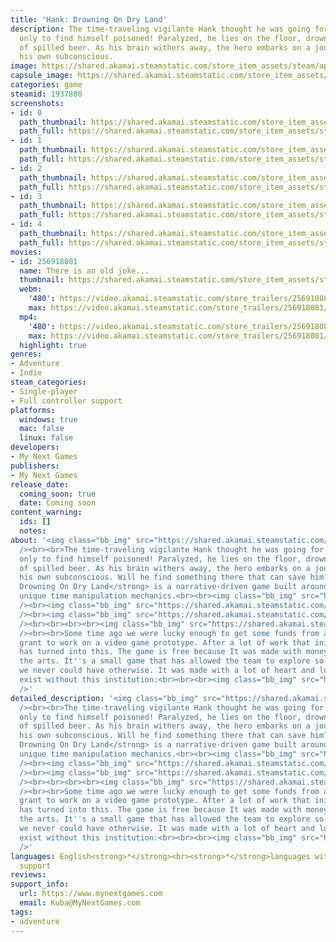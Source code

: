 ```yaml
---
title: 'Hank: Drowning On Dry Land'
description: The time-traveling vigilante Hank thought he was going for a nice drink,
  only to find himself poisoned! Paralyzed, he lies on the floor, drowning in a puddle
  of spilled beer. As his brain withers away, the hero embarks on a journey through
  his own subconscious.
image: https://shared.akamai.steamstatic.com/store_item_assets/steam/apps/1937880/header.jpg?t=1730219647
capsule_image: https://shared.akamai.steamstatic.com/store_item_assets/steam/apps/1937880/capsule_231x87.jpg?t=1730219647
categories: game
steamid: 1937880
screenshots:
- id: 0
  path_thumbnail: https://shared.akamai.steamstatic.com/store_item_assets/steam/apps/1937880/ss_fe96a463acc9bc98451e7deae78803434f5c9d01.600x338.jpg?t=1730219647
  path_full: https://shared.akamai.steamstatic.com/store_item_assets/steam/apps/1937880/ss_fe96a463acc9bc98451e7deae78803434f5c9d01.1920x1080.jpg?t=1730219647
- id: 1
  path_thumbnail: https://shared.akamai.steamstatic.com/store_item_assets/steam/apps/1937880/ss_caccdbb9f432470af24e3a9de38a3f9a28abadd5.600x338.jpg?t=1730219647
  path_full: https://shared.akamai.steamstatic.com/store_item_assets/steam/apps/1937880/ss_caccdbb9f432470af24e3a9de38a3f9a28abadd5.1920x1080.jpg?t=1730219647
- id: 2
  path_thumbnail: https://shared.akamai.steamstatic.com/store_item_assets/steam/apps/1937880/ss_82a0b1d3ca65e9088c6354e3bc30115b63996be1.600x338.jpg?t=1730219647
  path_full: https://shared.akamai.steamstatic.com/store_item_assets/steam/apps/1937880/ss_82a0b1d3ca65e9088c6354e3bc30115b63996be1.1920x1080.jpg?t=1730219647
- id: 3
  path_thumbnail: https://shared.akamai.steamstatic.com/store_item_assets/steam/apps/1937880/ss_050ad616fe69aa059ee30e4a574b585ab01619fb.600x338.jpg?t=1730219647
  path_full: https://shared.akamai.steamstatic.com/store_item_assets/steam/apps/1937880/ss_050ad616fe69aa059ee30e4a574b585ab01619fb.1920x1080.jpg?t=1730219647
- id: 4
  path_thumbnail: https://shared.akamai.steamstatic.com/store_item_assets/steam/apps/1937880/ss_49da90c87fff3886b8e69c3b603aabac1aeb69c5.600x338.jpg?t=1730219647
  path_full: https://shared.akamai.steamstatic.com/store_item_assets/steam/apps/1937880/ss_49da90c87fff3886b8e69c3b603aabac1aeb69c5.1920x1080.jpg?t=1730219647
movies:
- id: 256918081
  name: There is an old joke...
  thumbnail: https://shared.akamai.steamstatic.com/store_item_assets/steam/apps/256918081/movie.293x165.jpg?t=1669487160
  webm:
    '480': https://video.akamai.steamstatic.com/store_trailers/256918081/movie480_vp9.webm?t=1669487160
    max: https://video.akamai.steamstatic.com/store_trailers/256918081/movie_max_vp9.webm?t=1669487160
  mp4:
    '480': https://video.akamai.steamstatic.com/store_trailers/256918081/movie480.mp4?t=1669487160
    max: https://video.akamai.steamstatic.com/store_trailers/256918081/movie_max.mp4?t=1669487160
  highlight: true
genres:
- Adventure
- Indie
steam_categories:
- Single-player
- Full controller support
platforms:
  windows: true
  mac: false
  linux: false
developers:
- My Next Games
publishers:
- My Next Games
release_date:
  coming_soon: true
  date: Coming soon
content_warning:
  ids: []
  notes:
about: '<img class="bb_img" src="https://shared.akamai.steamstatic.com/store_item_assets/steam/apps/1937880/extras/WishlistBanner.gif?t=1730219647"
  /><br><br>The time-traveling vigilante Hank thought he was going for a nice drink,
  only to find himself poisoned! Paralyzed, he lies on the floor, drowning in a puddle
  of spilled beer. As his brain withers away, the hero embarks on a journey through
  his own subconscious. Will he find something there that can save him?<br><br><strong>Hank:
  Drowning On Dry Land</strong> is a narrative-driven game built around a number of
  unique time manipulation mechanics.<br><br><img class="bb_img" src="https://shared.akamai.steamstatic.com/store_item_assets/steam/apps/1937880/extras/01.gif?t=1730219647"
  /><br><img class="bb_img" src="https://shared.akamai.steamstatic.com/store_item_assets/steam/apps/1937880/extras/02.gif?t=1730219647"
  /><br><img class="bb_img" src="https://shared.akamai.steamstatic.com/store_item_assets/steam/apps/1937880/extras/03.gif?t=1730219647"
  /><br><br><br><br><img class="bb_img" src="https://shared.akamai.steamstatic.com/store_item_assets/steam/apps/1937880/extras/Header_FromTheTeam.png?t=1730219647"
  /><br><br>Some time ago we were lucky enough to get some funds from a government
  grant to work on a video game prototype. After a lot of work that initial prototype
  has turned into this. The game is free because It was made with money to support
  the arts. It''s a small game that has allowed the team to explore so many ideas
  we never could have otherwise. It was made with a lot of heart and love that couldn''t
  exist without this institution:<br><br><br><img class="bb_img" src="https://shared.akamai.steamstatic.com/store_item_assets/steam/apps/1937880/extras/Hank_Co_Founded_By1__1_.png?t=1730219647"
  />'
detailed_description: '<img class="bb_img" src="https://shared.akamai.steamstatic.com/store_item_assets/steam/apps/1937880/extras/WishlistBanner.gif?t=1730219647"
  /><br><br>The time-traveling vigilante Hank thought he was going for a nice drink,
  only to find himself poisoned! Paralyzed, he lies on the floor, drowning in a puddle
  of spilled beer. As his brain withers away, the hero embarks on a journey through
  his own subconscious. Will he find something there that can save him?<br><br><strong>Hank:
  Drowning On Dry Land</strong> is a narrative-driven game built around a number of
  unique time manipulation mechanics.<br><br><img class="bb_img" src="https://shared.akamai.steamstatic.com/store_item_assets/steam/apps/1937880/extras/01.gif?t=1730219647"
  /><br><img class="bb_img" src="https://shared.akamai.steamstatic.com/store_item_assets/steam/apps/1937880/extras/02.gif?t=1730219647"
  /><br><img class="bb_img" src="https://shared.akamai.steamstatic.com/store_item_assets/steam/apps/1937880/extras/03.gif?t=1730219647"
  /><br><br><br><br><img class="bb_img" src="https://shared.akamai.steamstatic.com/store_item_assets/steam/apps/1937880/extras/Header_FromTheTeam.png?t=1730219647"
  /><br><br>Some time ago we were lucky enough to get some funds from a government
  grant to work on a video game prototype. After a lot of work that initial prototype
  has turned into this. The game is free because It was made with money to support
  the arts. It''s a small game that has allowed the team to explore so many ideas
  we never could have otherwise. It was made with a lot of heart and love that couldn''t
  exist without this institution:<br><br><br><img class="bb_img" src="https://shared.akamai.steamstatic.com/store_item_assets/steam/apps/1937880/extras/Hank_Co_Founded_By1__1_.png?t=1730219647"
  />'
languages: English<strong>*</strong><br><strong>*</strong>languages with full audio
  support
reviews:
support_info:
  url: https://www.mynextgames.com
  email: Kuba@MyNextGames.com
tags:
- adventure
---
```


